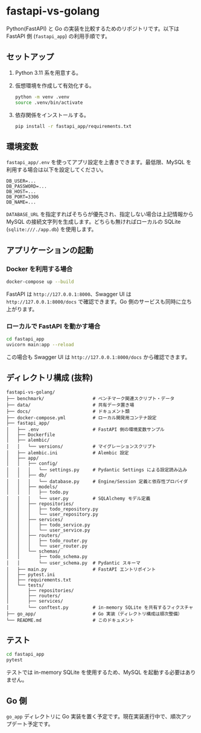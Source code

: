 # fastapi-vs-golang

Python(FastAPI) と Go の実装を比較するためのリポジトリです。以下は FastAPI 側 (`fastapi_app`) の利用手順です。

## セットアップ

1. Python 3.11 系を用意する。
2. 仮想環境を作成して有効化する。

   ```bash
   python -m venv .venv
   source .venv/bin/activate
   ```

3. 依存関係をインストールする。

   ```bash
   pip install -r fastapi_app/requirements.txt
   ```

## 環境変数

`fastapi_app/.env` を使ってアプリ設定を上書きできます。最低限、MySQL を利用する場合は以下を設定してください。

```env
DB_USER=...
DB_PASSWORD=...
DB_HOST=...
DB_PORT=3306
DB_NAME=...
```

`DATABASE_URL` を指定すればそちらが優先され、指定しない場合は上記情報から MySQL の接続文字列を生成します。どちらも無ければローカルの SQLite (`sqlite:///./app.db`) を使用します。

## アプリケーションの起動

### Docker を利用する場合

```bash
docker-compose up --build
```

FastAPI は `http://127.0.0.1:8000`、Swagger UI は `http://127.0.0.1:8000/docs` で確認できます。Go 側のサービスも同時に立ち上がります。

### ローカルで FastAPI を動かす場合

```bash
cd fastapi_app
uvicorn main:app --reload
```

この場合も Swagger UI は `http://127.0.0.1:8000/docs` から確認できます。

## ディレクトリ構成 (抜粋)

```
fastapi-vs-golang/
├── benchmark/                  # ベンチマーク関連スクリプト・データ
├── data/                       # 共有データ置き場
├── docs/                       # ドキュメント類
├── docker-compose.yml          # ローカル開発用コンテナ設定
├── fastapi_app/
│   ├── .env                    # FastAPI 側の環境変数サンプル
│   ├── Dockerfile
│   ├── alembic/
│   │   └── versions/           # マイグレーションスクリプト
│   ├── alembic.ini             # Alembic 設定
│   ├── app/
│   │   ├── config/
│   │   │   └── settings.py     # Pydantic Settings による設定読み込み
│   │   ├── db/
│   │   │   └── database.py     # Engine/Session 定義と依存性プロバイダ
│   │   ├── models/
│   │   │   ├── todo.py
│   │   │   └── user.py         # SQLAlchemy モデル定義
│   │   ├── repositories/
│   │   │   ├── todo_repository.py
│   │   │   └── user_repository.py
│   │   ├── services/
│   │   │   ├── todo_service.py
│   │   │   └── user_service.py
│   │   ├── routers/
│   │   │   ├── todo_router.py
│   │   │   └── user_router.py
│   │   └── schemas/
│   │       ├── todo_schema.py
│   │       └── user_schema.py  # Pydantic スキーマ
│   ├── main.py                 # FastAPI エントリポイント
│   ├── pytest.ini
│   ├── requirements.txt
│   └── tests/
│       ├── repositories/
│       ├── routers/
│       ├── services/
│       └── conftest.py         # in-memory SQLite を共有するフィクスチャ
├── go_app/                     # Go 実装（ディレクトリ構成は順次整備）
└── README.md                   # このドキュメント
```

## テスト

```bash
cd fastapi_app
pytest
```

テストでは in-memory SQLite を使用するため、MySQL を起動する必要はありません。

## Go 側

`go_app` ディレクトリに Go 実装を置く予定です。現在実装進行中で、順次アップデート予定です。
